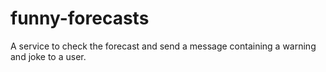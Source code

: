 # funny-forecasts
A service to check the forecast and send a message containing a warning and joke to a user.
